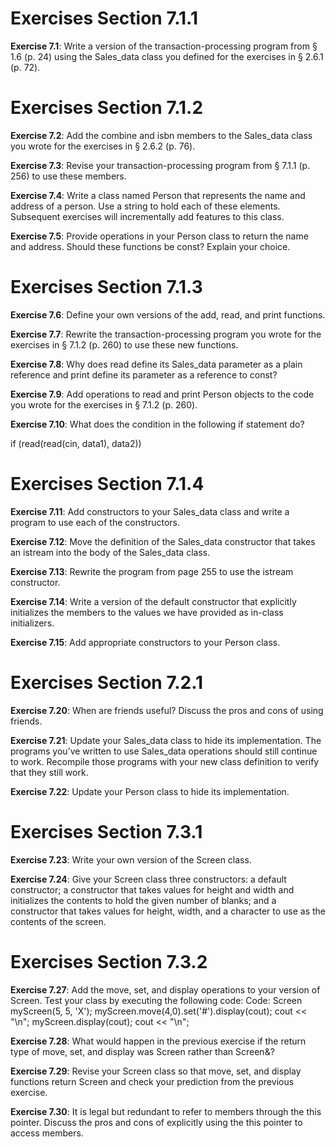 # Exercises Section 7.1.1
**Exercise 7.1**: Write a version of the transaction-processing program from
§ 1.6 (p. 24) using the Sales_data class you defined for the exercises in §
2.6.1 (p. 72).

# Exercises Section 7.1.2

**Exercise 7.2**: Add the combine and isbn members to the Sales_data class
you wrote for the exercises in § 2.6.2 (p. 76).

**Exercise 7.3**: Revise your transaction-processing program from § 7.1.1
(p. 256) to use these members.

**Exercise 7.4**: Write a class named Person that represents the name and
address of a person. Use a string to hold each of these elements.
Subsequent exercises will incrementally add features to this class.

**Exercise 7.5**: Provide operations in your Person class to return the name
and address. Should these functions be const? Explain your choice.

# Exercises Section 7.1.3

**Exercise 7.6**: Define your own versions of the add, read, and print
functions.

**Exercise 7.7**: Rewrite the transaction-processing program you wrote for
the exercises in § 7.1.2 (p. 260) to use these new functions.

**Exercise 7.8**: Why does read define its Sales_data parameter as a plain
reference and print define its parameter as a reference to const?

**Exercise 7.9**: Add operations to read and print Person objects to the code
you wrote for the exercises in § 7.1.2 (p. 260).

**Exercise 7.10**: What does the condition in the following if statement do?

if (read(read(cin, data1), data2))

# Exercises Section 7.1.4

**Exercise 7.11**: Add constructors to your Sales_data class and write a
program to use each of the constructors.

**Exercise 7.12**: Move the definition of the Sales_data constructor that
takes an istream into the body of the Sales_data class.

**Exercise 7.13**: Rewrite the program from page 255 to use the istream
constructor.

**Exercise 7.14**: Write a version of the default constructor that explicitly
initializes the members to the values we have provided as in-class
initializers.

**Exercise 7.15**: Add appropriate constructors to your Person class.

# Exercises Section 7.2.1

**Exercise 7.20**: When are friends useful? Discuss the pros and cons of
using friends.

**Exercise 7.21**: Update your Sales_data class to hide its implementation.
The programs you’ve written to use Sales_data operations should still
continue to work. Recompile those programs with your new class definition
to verify that they still work.

**Exercise 7.22**: Update your Person class to hide its implementation.

# Exercises Section 7.3.1

**Exercise 7.23**: Write your own version of the Screen class.

**Exercise 7.24**: Give your Screen class three constructors: a default
constructor; a constructor that takes values for height and width and
initializes the contents to hold the given number of blanks; and a
constructor that takes values for height, width, and a character to use as
the contents of the screen.

# Exercises Section 7.3.2
**Exercise 7.27**: Add the move, set, and display operations to your version
of Screen. Test your class by executing the following code:
Code:
Screen myScreen(5, 5, 'X');
myScreen.move(4,0).set('#').display(cout);
cout << "\n";
myScreen.display(cout);
cout << "\n";

**Exercise 7.28**: What would happen in the previous exercise if the return
type of move, set, and display was Screen rather than Screen&?

**Exercise 7.29**: Revise your Screen class so that move, set, and display
functions return Screen and check your prediction from the previous
exercise.

**Exercise 7.30**: It is legal but redundant to refer to members through the
this pointer. Discuss the pros and cons of explicitly using the this pointer
to access members.
